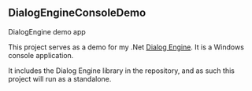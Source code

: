 ## DialogEngineConsoleDemo
DialogEngine demo app

This project serves as a demo for my .Net [Dialog Engine](https://github.com/caseydedore/DialogEngine). It is a Windows console application.

It includes the Dialog Engine library in the repository, and as such this project will run as a standalone.
